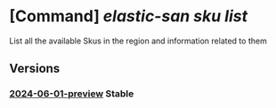 # [Command] _elastic-san sku list_

List all the available Skus in the region and information related to them

## Versions

### [2024-06-01-preview](/Resources/mgmt-plane/L3N1YnNjcmlwdGlvbnMve30vcHJvdmlkZXJzL21pY3Jvc29mdC5lbGFzdGljc2FuL3NrdXM=/2024-06-01-preview.xml) **Stable**

<!-- mgmt-plane /subscriptions/{}/providers/microsoft.elasticsan/skus 2024-06-01-preview -->
